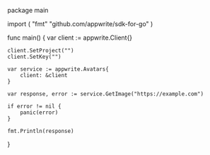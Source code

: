 package main

import (
    "fmt"
    "github.com/appwrite/sdk-for-go"
)

func main() {
    var client := appwrite.Client{}

    client.SetProject("")
    client.SetKey("")

    var service := appwrite.Avatars{
        client: &client
    }

    var response, error := service.GetImage("https://example.com")

    if error != nil {
        panic(error)
    }

    fmt.Println(response)
}